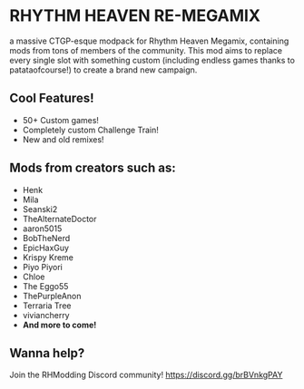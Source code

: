 # RHYTHM HEAVEN RE-MEGAMIX
a massive CTGP-esque modpack for Rhythm Heaven Megamix, containing mods from tons of members of the community. This mod aims to replace every single slot with something custom (including endless games thanks to patataofcourse!) to create a brand new campaign. 

## Cool Features!
- 50+ Custom games!
- Completely custom Challenge Train!
- New and old remixes!

## Mods from creators such as:
- Henk
- Mila
- Seanski2
- TheAlternateDoctor
- aaron5015
- BobTheNerd
- EpicHaxGuy
- Krispy Kreme
- Piyo Piyori
- Chloe
- The Eggo55
- ThePurpleAnon
- Terraria Tree
- viviancherry
- **And more to come!**

## Wanna help?
Join the RHModding Discord community!
https://discord.gg/brBVnkgPAY
